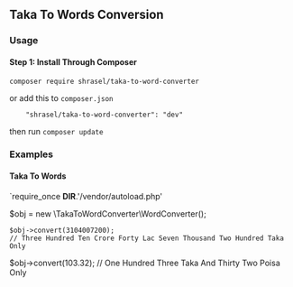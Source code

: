 ## Taka To Words Conversion

### Usage

#### Step 1: Install Through Composer
```
composer require shrasel/taka-to-word-converter
```
or add this to `composer.json`
```
    "shrasel/taka-to-word-converter": "dev"
```
then run `composer update`

### Examples
#### Taka To Words
`require_once __DIR__.'/vendor/autoload.php'

$obj = new \TakaToWordConverter\WordConverter();
```
$obj->convert(3104007200); 
// Three Hundred Ten Crore Forty Lac Seven Thousand Two Hundred Taka Only
```

$obj->convert(103.32); 
// One Hundred Three Taka And Thirty Two Poisa Only
```